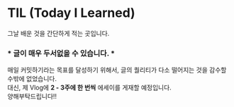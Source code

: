 # TIL (Today I Learned)

그날 배운 것을 간단하게 적는 곳입니다.

### * 글이 매우 두서없을 수 있습니다. *
매일 커밋하기라는 목표를 달성하기 위해서, 글의 퀄리티가 다소 떨어지는 것을 감수할 수밖에 없었습니다.</br>
대신, 제 Vlog에 **2 - 3주에 한 번씩** 에세이를 게재할 예정입니다.</br>
양해부탁드립니다!!


